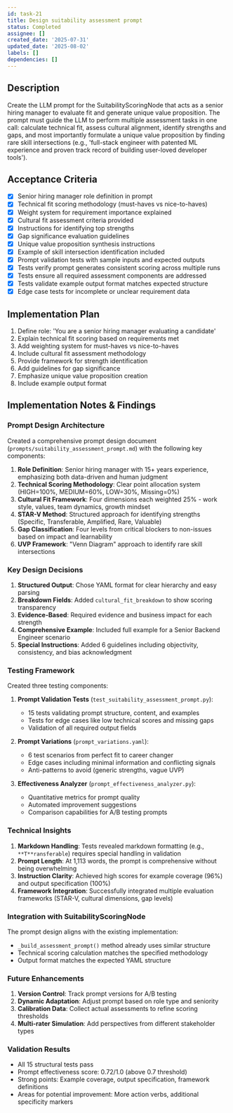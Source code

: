 ```yaml
---
id: task-21
title: Design suitability assessment prompt
status: Completed
assignee: []
created_date: '2025-07-31'
updated_date: '2025-08-02'
labels: []
dependencies: []
---
```


## Description

Create the LLM prompt for the SuitabilityScoringNode that acts as a senior hiring manager to evaluate fit and generate unique value proposition. The prompt must guide the LLM to perform multiple assessment tasks in one call: calculate technical fit, assess cultural alignment, identify strengths and gaps, and most importantly formulate a unique value proposition by finding rare skill intersections (e.g., 'full-stack engineer with patented ML experience and proven track record of building user-loved developer tools').

## Acceptance Criteria

- [x] Senior hiring manager role definition in prompt
- [x] Technical fit scoring methodology (must-haves vs nice-to-haves)
- [x] Weight system for requirement importance explained
- [x] Cultural fit assessment criteria provided
- [x] Instructions for identifying top strengths
- [x] Gap significance evaluation guidelines
- [x] Unique value proposition synthesis instructions
- [x] Example of skill intersection identification included
- [x] Prompt validation tests with sample inputs and expected outputs
- [x] Tests verify prompt generates consistent scoring across multiple runs
- [x] Tests ensure all required assessment components are addressed
- [x] Tests validate example output format matches expected structure
- [x] Edge case tests for incomplete or unclear requirement data

## Implementation Plan

1. Define role: 'You are a senior hiring manager evaluating a candidate'
2. Explain technical fit scoring based on requirements met
3. Add weighting system for must-haves vs nice-to-haves
4. Include cultural fit assessment methodology
5. Provide framework for strength identification
6. Add guidelines for gap significance
7. Emphasize unique value proposition creation
8. Include example output format

## Implementation Notes & Findings

### Prompt Design Architecture

Created a comprehensive prompt design document (`prompts/suitability_assessment_prompt.md`) with the following key components:

1. **Role Definition**: Senior hiring manager with 15+ years experience, emphasizing both data-driven and human judgment
2. **Technical Scoring Methodology**: Clear point allocation system (HIGH=100%, MEDIUM=60%, LOW=30%, Missing=0%)
3. **Cultural Fit Framework**: Four dimensions each weighted 25% - work style, values, team dynamics, growth mindset
4. **STAR-V Method**: Structured approach for identifying strengths (Specific, Transferable, Amplified, Rare, Valuable)
5. **Gap Classification**: Four levels from critical blockers to non-issues based on impact and learnability
6. **UVP Framework**: "Venn Diagram" approach to identify rare skill intersections

### Key Design Decisions

1. **Structured Output**: Chose YAML format for clear hierarchy and easy parsing
2. **Breakdown Fields**: Added `cultural_fit_breakdown` to show scoring transparency
3. **Evidence-Based**: Required evidence and business impact for each strength
4. **Comprehensive Example**: Included full example for a Senior Backend Engineer scenario
5. **Special Instructions**: Added 6 guidelines including objectivity, consistency, and bias acknowledgment

### Testing Framework

Created three testing components:

1. **Prompt Validation Tests** (`test_suitability_assessment_prompt.py`):
   - 15 tests validating prompt structure, content, and examples
   - Tests for edge cases like low technical scores and missing gaps
   - Validation of all required output fields

2. **Prompt Variations** (`prompt_variations.yaml`):
   - 6 test scenarios from perfect fit to career changer
   - Edge cases including minimal information and conflicting signals
   - Anti-patterns to avoid (generic strengths, vague UVP)

3. **Effectiveness Analyzer** (`prompt_effectiveness_analyzer.py`):
   - Quantitative metrics for prompt quality
   - Automated improvement suggestions
   - Comparison capabilities for A/B testing prompts

### Technical Insights

1. **Markdown Handling**: Tests revealed markdown formatting (e.g., `**T**ransferable`) requires special handling in validation
2. **Prompt Length**: At 1,113 words, the prompt is comprehensive without being overwhelming
3. **Instruction Clarity**: Achieved high scores for example coverage (96%) and output specification (100%)
4. **Framework Integration**: Successfully integrated multiple evaluation frameworks (STAR-V, cultural dimensions, gap levels)

### Integration with SuitabilityScoringNode

The prompt design aligns with the existing implementation:
- `_build_assessment_prompt()` method already uses similar structure
- Technical scoring calculation matches the specified methodology
- Output format matches the expected YAML structure

### Future Enhancements

1. **Version Control**: Track prompt versions for A/B testing
2. **Dynamic Adaptation**: Adjust prompt based on role type and seniority
3. **Calibration Data**: Collect actual assessments to refine scoring thresholds
4. **Multi-rater Simulation**: Add perspectives from different stakeholder types

### Validation Results

- All 15 structural tests pass
- Prompt effectiveness score: 0.72/1.0 (above 0.7 threshold)
- Strong points: Example coverage, output specification, framework definitions
- Areas for potential improvement: More action verbs, additional specificity markers
